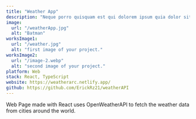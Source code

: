 ```yaml
---
title: "Weather App"
description: "Neque porro quisquam est qui dolorem ipsum quia dolor sit amet, consectetur, adipisci"
image:
  url: "/weatherApp.jpg"
  alt: "Batman"
worksImage1:
  url: "/weather.jpg"
  alt: "first image of your project."
worksImage2:
  url: "/image-2.webp"
  alt: "second image of your project."
platform: Web
stack: React, TypeScript
website: https://weatherarc.netlify.app/
github: https://github.com/ErickRz21/weatherAPI
---
```


Web Page made with React uses OpenWeatherAPI to fetch the weather data from cities around the world.
